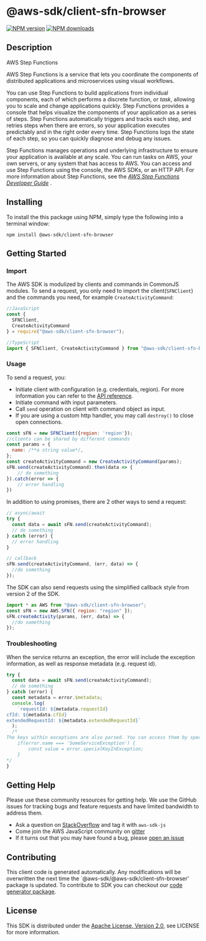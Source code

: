 # @aws-sdk/client-sfn-browser

[![NPM version](https://img.shields.io/npm/v/@aws-sdk/client-sfn-browser/preview.svg)](https://www.npmjs.com/package/@aws-sdk/client-sfn-browser)
[![NPM downloads](https://img.shields.io/npm/dm/@aws-sdk/client-sfn-browser.svg)](https://www.npmjs.com/package/@aws-sdk/client-sfn-browser)

## Description

<fullname>AWS Step Functions</fullname> <p>AWS Step Functions is a service that lets you coordinate the components of distributed applications and microservices using visual workflows.</p> <p>You can use Step Functions to build applications from individual components, each of which performs a discrete function, or <i>task</i>, allowing you to scale and change applications quickly. Step Functions provides a console that helps visualize the components of your application as a series of steps. Step Functions automatically triggers and tracks each step, and retries steps when there are errors, so your application executes predictably and in the right order every time. Step Functions logs the state of each step, so you can quickly diagnose and debug any issues.</p> <p>Step Functions manages operations and underlying infrastructure to ensure your application is available at any scale. You can run tasks on AWS, your own servers, or any system that has access to AWS. You can access and use Step Functions using the console, the AWS SDKs, or an HTTP API. For more information about Step Functions, see the <i> <a href="https://docs.aws.amazon.com/step-functions/latest/dg/welcome.html">AWS Step Functions Developer Guide</a> </i>.</p>

## Installing

To install the this package using NPM, simply type the following into a terminal window:

```
npm install @aws-sdk/client-sfn-browser
```

## Getting Started

### Import

The AWS SDK is modulized by clients and commands in CommonJS modules. To send a request, you only need to import the client(`SFNClient`) and the commands you need, for example `CreateActivityCommand`:

```javascript
//JavaScript
const {
  SFNClient,
  CreateActivityCommand
} = require("@aws-sdk/client-sfn-browser");
```

```javascript
//TypeScript
import { SFNClient, CreateActivityCommand } from "@aws-sdk/client-sfn-browser";
```

### Usage

To send a request, you:

- Initiate client with configuration (e.g. credentials, region). For more information you can refer to the [API reference][].
- Initiate command with input parameters.
- Call `send` operation on client with command object as input.
- If you are using a custom http handler, you may call `destroy()` to close open connections.

```javascript
const sFN = new SFNClient({region: 'region'});
//clients can be shared by different commands
const params = {
  name: /**a string value*/,
};
const createActivityCommand = new CreateActivityCommand(params);
sFN.send(createActivityCommand).then(data => {
    // do something
}).catch(error => {
    // error handling
})
```

In addition to using promises, there are 2 other ways to send a request:

```javascript
// async/await
try {
  const data = await sFN.send(createActivityCommand);
  // do something
} catch (error) {
  // error handling
}
```

```javascript
// callback
sFN.send(createActivityCommand, (err, data) => {
  //do something
});
```

The SDK can also send requests using the simplified callback style from version 2 of the SDK.

```javascript
import * as AWS from "@aws-sdk/client-sfn-browser";
const sFN = new AWS.SFN({ region: "region" });
sFN.createActivity(params, (err, data) => {
  //do something
});
```

### Troubleshooting

When the service returns an exception, the error will include the exception information, as well as response metadata (e.g. request id).

```javascript
try {
  const data = await sFN.send(createActivityCommand);
  // do something
} catch (error) {
  const metadata = error.$metadata;
  console.log(
    `requestId: ${metadata.requestId}
cfId: ${metadata.cfId}
extendedRequestId: ${metadata.extendedRequestId}`
  );
  /*
The keys within exceptions are also parsed. You can access them by specifying exception names:
    if(error.name === 'SomeServiceException') {
        const value = error.specialKeyInException;
    }
*/
}
```

## Getting Help

Please use these community resources for getting help. We use the GitHub issues for tracking bugs and feature requests and have limited bandwidth to address them.

- Ask a question on [StackOverflow](https://stackoverflow.com/questions/tagged/aws-sdk-js) and tag it with `aws-sdk-js`
- Come join the AWS JavaScript community on [gitter](https://gitter.im/aws/aws-sdk-js-v3)
- If it turns out that you may have found a bug, please [open an issue](https://github.com/aws/aws-sdk-js-v3/issues)

## Contributing

This client code is generated automatically. Any modifications will be overwritten the next time the `@aws-sdk/@aws-sdk/client-sfn-browser' package is updated. To contribute to SDK you can checkout our [code generator package][].

## License

This SDK is distributed under the
[Apache License, Version 2.0](http://www.apache.org/licenses/LICENSE-2.0),
see LICENSE for more information.

[code generator package]: https://github.com/aws/aws-sdk-js-v3/tree/master/packages/service-types-generator
[api reference]: https://docs.aws.amazon.com/AWSJavaScriptSDK/latest/
